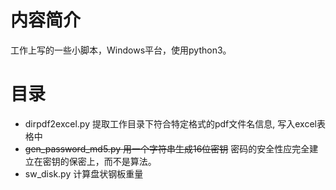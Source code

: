 # 内容简介

工作上写的一些小脚本，Windows平台，使用python3。

# 目录

- dirpdf2excel.py 提取工作目录下符合特定格式的pdf文件名信息, 写入excel表格中
- ~~gen_password_md5.py 用一个字符串生成16位密钥~~  密码的安全性应完全建立在密钥的保密上，而不是算法。
- sw_disk.py 计算盘状钢板重量
